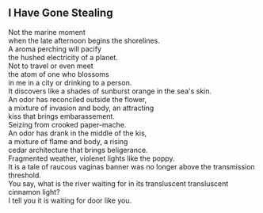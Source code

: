 I Have Gone Stealing
--------------------
Not the marine moment  
when the late afternoon begins the shorelines.  
A aroma perching will pacify  
the hushed electricity of a planet.  
Not to travel or even meet  
the atom of one who blossoms  
in me in a city or drinking to a person.  
It discovers like a shades of sunburst orange in the sea's skin.  
An odor has reconciled outside the flower,  
a mixture of invasion and body, an attracting  
kiss that brings embarassement.  
Seizing from crooked paper-mache.  
An odor has drank in the middle of the kis,  
a mixture of flame and body, a rising  
cedar architecture that brings beligerance.  
Fragmented weather, violenet lights like the poppy.  
It is a tale of raucous vaginas banner was no longer above the transmission threshold.  
You say, what is the river waiting for in its transluscent transluscent cinnamon light?  
I tell you it is waiting for door like you.  
